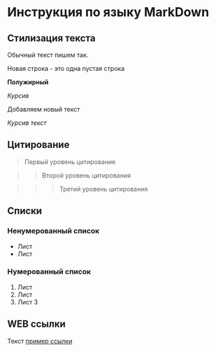 # Инструкция по языку MarkDown

## Стилизация текста

Обычный текст пишем так.

Новая строка  - это одна пустая строка

**Полужирный**

*Курсив*

Добавляем новый текст

*Курсив текст*

## Цитирование

> Первый уровень цитирования

>> Второй уровень цитирования

>>> Третий уровень цитирования

## Списки

### Ненумерованный список
* Лист
* Лист
### Нумерованный список
1. Лист
2. Лист
3. Лист 3

## WEB ссылки
Текст [пример ссылки](http.example.com "Всплывающая подсказка")
